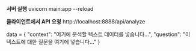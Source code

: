 **서버 실행**
uvicorn main:app --reload

**클라이언트에서 API 요청**
http://localhost:8888/api/analyze

data = {
    "context": "여기에 분석할 텍스트 데이터를 넣습니다...",
    "question": "이 텍스트에 대한 질문을 여기에 넣습니다..."
}